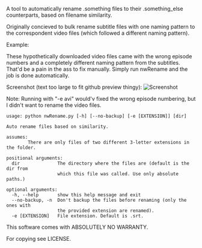 A tool to automatically rename .something files to their .something_else 
counterparts, based on filename similarity.

Originally concieved to bulk rename subtitle files with one naming pattern to 
the correspondent video files (which followed a different naming pattern).

Example:

These hypothetically downloaded video files came with the wrong episode numbers 
and a completely different naming pattern from the subtitles. That'd be a pain 
in the ass to fix manually. Simply run nwRename and the job is done 
automatically.

Screenshot (text too large to fit github preview thingy):
![Screenshot](https://raw.github.com/a442/nwRename/master/screenshot.png "Screenshot")

Note: Running with "-e avi" would'v fixed the wrong episode numbering, but I 
didn't want to rename the video files.

```
usage: python nwRename.py [-h] [--no-backup] [-e [EXTENSION]] [dir]

Auto rename files based on similarity.

assumes:
        There are only files of two different 3-letter extensions in the folder.

positional arguments:
  dir              The directory where the files are (default is the dir from
                   which this file was called. Use only absolute paths.)

optional arguments:
  -h, --help       show this help message and exit
  --no-backup, -n  Don't backup the files before renaming (only the ones with
                   the provided extension are renamed).
  -e [EXTENSION]   File extension. Default is .srt.
```

This software comes with ABSOLUTELY NO WARRANTY.

For copying see LICENSE.
